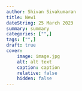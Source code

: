```yaml
---
author: Shivan Sivakumaran
title: New1
dateString: 25 March 2023
summary: summary
categories: ["",]
tags: ["",]
draft: true
cover:
    image: image.jpg
    alt: alt text
    caption: caption
    relative: false
    hidden: false
---
```

